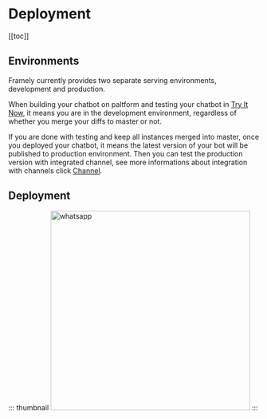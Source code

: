 # Deployment

[[toc]]

## Environments
 
Framely currently provides two separate serving environments, development and production. 

When building your chatbot on paltform and testing your chatbot in [Try It Now](testing.md), it means you are in the development environment, regardless of whether you merge your diffs to master or not.

If you are done with testing and keep all instances merged into master, once you deployed your chatbot, it means the latest version of your bot will be published to production environment. Then you can test the production version with integrated channel, see more informations about integration with channels click [Channel](../channels/overview.md).


## Deployment


::: thumbnail
<img width="400" alt="whatsapp" src="/images/guide/platform/whatsapp.jpg">
:::
